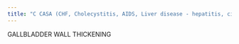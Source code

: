 ```yaml
---
title: "C CASA (CHF, Cholecystitis, AIDS, Liver disease - hepatitis, cirrhosis, Adenomyomatosis - focal fundal) FOCAL 1) GB carcinoma 2) adenomyomatosis 3) poylp"
---
```

GALLBLADDER WALL THICKENING

